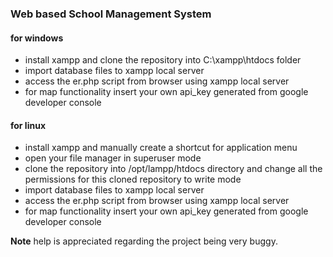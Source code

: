 ### Web based School Management System
#### for windows
- install xampp and clone the repository into C:\\xampp\htdocs folder
- import database files to xampp local server
- access the er.php script from browser using xampp local server
- for map functionality insert your own api_key generated from google developer console

#### for linux
- install xampp and manually create a shortcut for application menu
- open your file manager in superuser mode
- clone the repository into /opt/lampp/htdocs directory and change all the permissions for this cloned repository to write mode
- import database files to xampp local server
- access the er.php script from browser using xampp local server
- for map functionality insert your own api_key generated from google developer console

**Note** help is appreciated regarding the project being very buggy.
